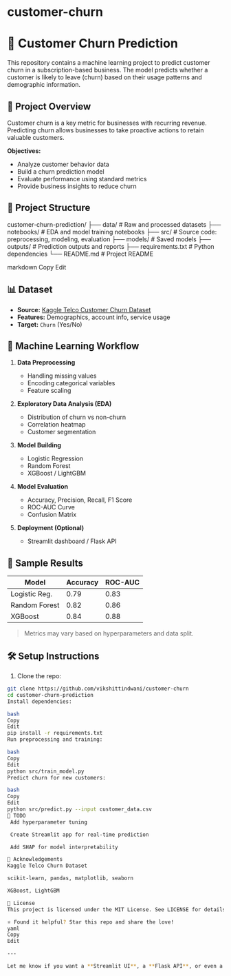# customer-churn
# 🔁 Customer Churn Prediction

This repository contains a machine learning project to predict customer churn in a subscription-based business. The model predicts whether a customer is likely to leave (churn) based on their usage patterns and demographic information.

## 🚀 Project Overview

Customer churn is a key metric for businesses with recurring revenue. Predicting churn allows businesses to take proactive actions to retain valuable customers.

**Objectives:**
- Analyze customer behavior data
- Build a churn prediction model
- Evaluate performance using standard metrics
- Provide business insights to reduce churn

## 📂 Project Structure

customer-churn-prediction/ ├── data/ # Raw and processed datasets ├── notebooks/ # EDA and model training notebooks ├── src/ # Source code: preprocessing, modeling, evaluation ├── models/ # Saved models ├── outputs/ # Prediction outputs and reports ├── requirements.txt # Python dependencies └── README.md # Project README

markdown
Copy
Edit

## 📊 Dataset

- **Source:** [Kaggle Telco Customer Churn Dataset](https://www.kaggle.com/blastchar/telco-customer-churn)
- **Features:** Demographics, account info, service usage
- **Target:** `Churn` (Yes/No)

## 🧠 Machine Learning Workflow

1. **Data Preprocessing**
   - Handling missing values
   - Encoding categorical variables
   - Feature scaling

2. **Exploratory Data Analysis (EDA)**
   - Distribution of churn vs non-churn
   - Correlation heatmap
   - Customer segmentation

3. **Model Building**
   - Logistic Regression
   - Random Forest
   - XGBoost / LightGBM

4. **Model Evaluation**
   - Accuracy, Precision, Recall, F1 Score
   - ROC-AUC Curve
   - Confusion Matrix

5. **Deployment (Optional)**
   - Streamlit dashboard / Flask API

## 🧪 Sample Results

| Model           | Accuracy | ROC-AUC |
|----------------|----------|---------|
| Logistic Reg.   | 0.79     | 0.83    |
| Random Forest   | 0.82     | 0.86    |
| XGBoost         | 0.84     | 0.88    |

> Metrics may vary based on hyperparameters and data split.

## 🛠️ Setup Instructions

1. Clone the repo:

```bash
git clone https://github.com/vikshittindwani/customer-churn
cd customer-churn-prediction
Install dependencies:

bash
Copy
Edit
pip install -r requirements.txt
Run preprocessing and training:

bash
Copy
Edit
python src/train_model.py
Predict churn for new customers:

bash
Copy
Edit
python src/predict.py --input customer_data.csv
📌 TODO
 Add hyperparameter tuning

 Create Streamlit app for real-time prediction

 Add SHAP for model interpretability

🙌 Acknowledgements
Kaggle Telco Churn Dataset

scikit-learn, pandas, matplotlib, seaborn

XGBoost, LightGBM

📜 License
This project is licensed under the MIT License. See LICENSE for details.

⭐ Found it helpful? Star this repo and share the love!
yaml
Copy
Edit

---

Let me know if you want a **Streamlit UI**, a **Flask API**, or even a **Jupyter Notebook version** of the project to link with this!







